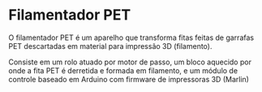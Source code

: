 # Filamentador PET

O filamentador PET é um aparelho que transforma fitas feitas de garrafas PET descartadas em material para impressão 3D (filamento).

Consiste em um rolo atuado por motor de passo, um bloco aquecido por onde a fita PET é derretida e formada em filamento, e um módulo de controle baseado em Arduino com firmware de impressoras 3D (Marlin)

